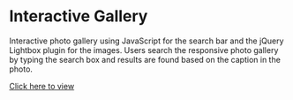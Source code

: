 # Interactive Gallery

Interactive photo gallery using JavaScript for the search bar and the jQuery Lightbox plugin for the images. 
Users search the responsive photo gallery by typing the search box and results are found based on the caption in the photo.

<a href="https://etiennefdayer.github.io/Interactive-Gallery/">Click here to view</a>


